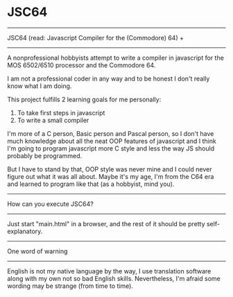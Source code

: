 # JSC64

****************
JSC64 (read: Javascript Compiler for the (Commodore) 64) +
****************

A nonprofessional hobbyists attempt to write a compiler in javascript for the MOS 6502/6510 processor and the Commodore 64.

I am not a professional coder in any way and to be honest I don't really know what I am doing.

This project fulfills 2 learning goals for me personally:
  1) To take first steps in javascript
  2) To write a small compiler

I'm more of a C person, Basic person and Pascal person, so I don't have much knowledge about all the neat OOP features of javascript and I think I'm going to program javascript more C style and less the way JS should probably be programmed. 

But I have to stand by that, OOP style was never mine and I could never figure out what it was all about. Maybe it's my age, I'm from the C64 era and learned to program like that (as a hobbyist, mind you).


****************
How can you execute JSC64?
****************

Just start "main.html" in a browser, and the rest of it should be pretty self-explanatory.




****************
One word of warning
****************

English is not my native language by the way, I use translation software along with my own not so bad English skills. Nevertheless, I'm afraid some wording may be strange (from time to time).

